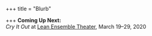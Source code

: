 +++
title = "Blurb"

+++
**Coming Up Next:**  
_Cry It Out_ at [Lean Ensemble Theater](http://www.leanensemble.org/), March 19&ndash;29, 2020
